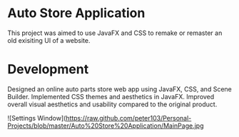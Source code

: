

# Auto Store Application
This project was aimed to use JavaFX and CSS to remake or remaster an old exisiting UI of a website. 

# Development
Designed an online auto parts store web app using JavaFX, CSS, and Scene Builder.
Implemented CSS themes and aesthetics in JavaFX.
Improved overall visual aesthetics and usability compared to the original product.

![Settings Window](https://raw.github.com/peter103/Personal-Projects/blob/master/Auto%20Store%20Application/MainPage.jpg




